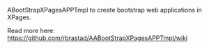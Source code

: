ABootStrapXPagesAPPTmpl to create bootstrap web applications in XPages.

Read more here: https://github.com/rbrastad/AABootStrapXPagesAPPTmpl/wiki



